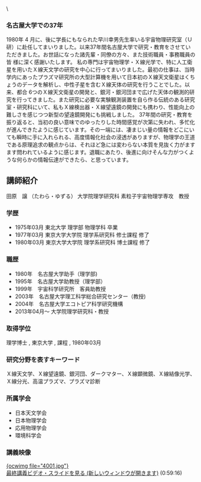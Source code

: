 \
### 名古屋大学での37年
 1980年 4 月に、後に学長にもなられた早川幸男先生率いる宇宙物理研究室（Ｕ研）に赴任してまいりました。以来37年間名古屋大学で研究・教育をさせていただきました。お世話になった諸先輩・同僚の方々、また技術職員・事務職員の皆 様に深く感謝いたします。 私の専門は宇宙物理学・Ｘ線光学で、特に人工衛星を用いたＸ線天文学の研究を中心に行ってまいりました。最初の仕事は、当時学内にあったプラズマ研究所の大型計算機を用いて日本初のＸ線天文衛星はくちょうのデータを解析し、中性子星を含むＸ線天体の研究を行うことでした。以来、都合 6つのＸ線天文衛星の開発と、銀河・銀河団まで広げた天体の観測的研究を行ってきました。また研究に必要な実験観測装置を自ら作る伝統のある研究室・研究科にいて、私もＸ線検出器・Ｘ線望遠鏡の開発にも携わり、性能向上の難しさを感じつつ新型の望遠鏡開発にも挑戦しました。 37年間の研究・教育を振り返ると、当初の良い意味でのゆったりした時間感覚が次第に失われ、多忙化が進んできたように感じています。その一端には、凄まじい量の情報をどこにいても瞬時に手に入れられる、高度情報化社会の浸透がありますが、物理学の王道である原理追求の観点からは、それほど急には変わらない本質を見抜く力がますます問われているように感じます。退職にあたり、後進に向けそんな力がつくような何らかの情報伝達ができたら、と思っています。
## 講師紹介

田原　譲 （たわら・ゆずる） 大学院理学研究科 素粒子宇宙物理学専攻　教授 


### 学歴


  * 1975年03月 東北大学 理学部 物理学科 卒業
  * 1977年03月 東京大学大学院 理学系研究科 修士課程 修了
  * 1980年03月 東京大学大学院 理学系研究科 博士課程 修了


### 職歴


  * 1980年　名古屋大学助手（理学部)
  * 1995年　名古屋大学助教授（理学部）
  * 1999年　宇宙科学研究所　客員助教授
  * 2003年　名古屋大学理工科学総合研究センター（教授)
  * 2004年　名古屋大学エコトピア科学研究機構
  * 2013年04月～ 大学院理学研究科・教授 


### 取得学位


理学博士 , 東京大学 , 課程 , 1980年03月


### 研究分野を表すキーワード


Ｘ線天文学、Ｘ線望遠鏡、銀河団、ダークマター、Ｘ線顕微鏡、Ｘ線結像光学、Ｘ線分光、高温プラズマ、プラズマ診断


### 所属学会


  * 日本天文学会 
  * 日本物理学会
  * 応用物理学会 
  * 環境科学会

### 講義映像


<a href="http://nuvideo.media.nagoya-u.ac.jp/embed/fe62c64f73da5b62e33783a8a0b6f507c2b1be2f/autostart/true/caption/true" target="blank">{ocwimg file="4001.jpg"}<br />最終講義ビデオ・スライドを見る (新しいウィンドウが開きます)</a> (0:59:16)